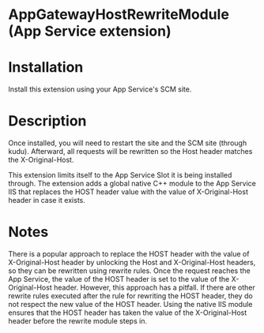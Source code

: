 # AppGatewayHostRewriteModule (App Service extension)

# Installation
Install this extension using your App Service's SCM site.

# Description
Once installed, you will need to restart the site and the SCM site (through kudu). Afterward, all requests will be rewritten so the Host header matches the X-Original-Host.

This extension limits itself to the App Service Slot it is being installed through. The extension аdds a global native C++ module to the App Service IIS that replaces the HOST header value with the value of X-Original-Host header in case it exists.

# Notes
There is a popular approach to replace the HOST header with the value of X-Original-Host header by unlocking the Host and X-Original-Host headers, so they can be rewritten using rewrite rules. Once the request reaches the App Service, the value of the HOST header is set to the value of the X-Original-Host header.
However, this approach has a pitfall. If there are other rewrite rules executed after the rule for rewriting the HOST header, they do not respect the new value of the HOST header.
Using the native IIS module ensures that the HOST header has taken the value of the X-Original-Host header before the rewrite module steps in.
